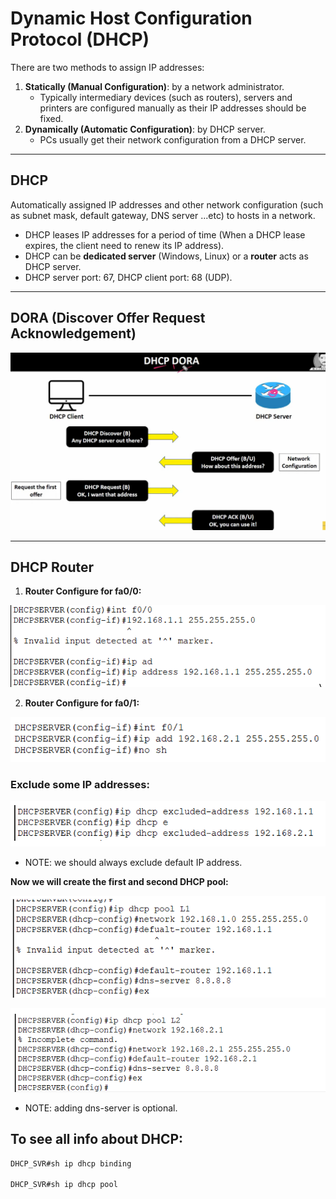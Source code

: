 # Dynamic Host Configuration Protocol (DHCP)

There are two methods to assign IP addresses:

1. **Statically (Manual Configuration)**: by a network administrator.
   - Typically intermediary devices (such as routers), servers and printers are configured manually as their IP addresses should be fixed.
2. **Dynamically (Automatic Configuration)**: by DHCP server.
   - PCs usually get their network configuration from a DHCP server.

---

## DHCP

Automatically assigned IP addresses and other network configuration (such as subnet mask, default gateway, DNS server ...etc) to hosts in a network.

- DHCP leases IP addresses for a period of time (When a DHCP lease expires, the client need to renew its IP address).
- DHCP can be **dedicated server** (Windows, Linux) or a **router** acts as DHCP server.
- DHCP server port: 67, DHCP client port: 68 (UDP).

---

## DORA (Discover Offer Request Acknowledgement)

![](./../images/40.png)

---

## DHCP Router

1. **Router Configure for fa0/0:**

![](./../images/42.png)

2. **Router Configure for fa0/1:**

![](./../images/43.png)

### Exclude some IP addresses:

![](./../images/44.png)

- NOTE: we should always exclude default IP address.

**Now we will create the first and second DHCP pool:**

![](./../images/45.png)

![](./../images/46.png)

- NOTE: adding dns-server is optional.

## To see all info about DHCP:

```sh
DHCP_SVR#sh ip dhcp binding 

DHCP_SVR#sh ip dhcp pool
```

